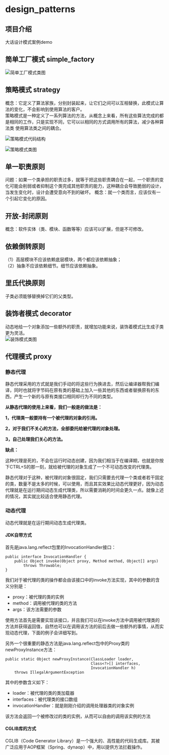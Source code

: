 # design_patterns

## 项目介绍
大话设计模式案例demo

## 简单工厂模式 simple_factory

![简单工厂模式类图](https://images.gitee.com/uploads/images/2020/0315/214452_9dfaff30_1031363.png "简单工厂模式.PNG")

## 策略模式 strategy  

概念：它定义了算法家族，分别封装起来，让它们之间可以互相替换，此模式让算法的变化，不会影响到使用算法的客户。  
策略模式是一种定义了一系列算法的方法，从概念上来看，所有这些算法完成的都是相同的工作，只是实现不同，它可以以相同的方式调用所有的算法，减少各种算法类
使用算法类之间的耦合。

 ![策略模式代码结构](https://images.gitee.com/uploads/images/2020/0315/214707_74cf66c2_1031363.png "策略模式代码结构.PNG")

 ![策略模式类图](https://images.gitee.com/uploads/images/2020/0315/214824_b59e861a_1031363.png "策略模式结构图.PNG")

## 单一职责原则

问题：如果一个类承担的职责过多，就等于把这些职责耦合在一起，一个职责的变化可能会削弱或者抑制这个类完成其他职责的能力，这种耦合会导致脆弱的设计，
当发生变化时，设计会遭受意向不到的破坏。
概念：就一个类而言，应该仅有一个引起它变化的原因。

## 开放-封闭原则

概念：软件实体（类、模块、函数等等）应该可以扩展，但是不可修改。

## 依赖倒转原则  

（1）高层模块不应该依赖底层模块，两个都应该依赖抽象；  
（2）抽象不应该依赖细节。细节应该依赖抽象。  

## 里氏代换原则  

子类必须能够替换掉它们的父类型。

## 装饰者模式 decorator  

动态地给一个对象添加一些额外的职责，就增加功能来说，装饰着模式比生成子类更为灵活。  
![装饰模式类图](https://images.gitee.com/uploads/images/2020/0315/215107_bf6a3426_1031363.png "装饰模式.PNG")

## 代理模式 proxy

### 静态代理

静态代理采用的方式就是我们手动的将这些行为换进去，然后让编译器帮我们编译，同时也就将字节码在原有类的基础上加入一些其他的东西或者替换原有的东西，产生一个新的与原有类接口相同却行为不同的类型。

**从静态代理的使用上来看，我们一般是的做法是：**

  **1，代理类一般要持有一个被代理的对象的引用。**

  **2，对于我们不关心的方法，全部委托给被代理的对象处理。**

  **3，自己处理我们关心的方法。**

**缺点：**

这种代理是死的，不会在运行时动态创建，因为我们相当于在编译期，也就是你按下CTRL+S的那一刻，就给被代理的对象生成了一个不可动态改变的代理类。

静态代理对于这种，被代理的对象很固定，我们只需要去代理一个类或者若干固定的类，数量不是太多的时候，可以使用，而且其实效果比动态代理更好，因为动态代理就是在运行期间动态生成代理类，所以需要消耗的时间会更久一点。就像上述的情况，其实就比较适合使用静态代理。

### 动态代理

动态代理就是在运行期间动态生成代理类。

#### JDK自带方式

首先是java.lang.reflect包里的InvocationHandler接口：

```
public interface InvocationHandler {
    public Object invoke(Object proxy, Method method, Object[] args)
        throws Throwable;
}
```

我们对于被代理的类的操作都会由该接口中的invoke方法实现，其中的参数的含义分别是：

- proxy：被代理的类的实例
- method：调用被代理的类的方法
- args：该方法需要的参数

使用方法首先是需要实现该接口，并且我们可以在invoke方法中调用被代理类的方法并获得返回值，自然也可以在调用该方法的前后去做一些额外的事情，从而实现动态代理，下面的例子会详细写到。

另外一个很重要的静态方法是java.lang.reflect包中的Proxy类的newProxyInstance方法：

```
public static Object newProxyInstance(ClassLoader loader,
                                      Class<?>[] interfaces,
                                      InvocationHandler h)
    throws IllegalArgumentException
```

其中的参数含义如下：

- loader：被代理的类的类加载器
- interfaces：被代理类的接口数组
- invocationHandler：就是刚刚介绍的调用处理器类的对象实例

该方法会返回一个被修改过的类的实例，从而可以自由的调用该实例的方法

#### CGLIB库的方式

CGLIB（Code Generator Library）是一个强大的、高性能的代码生成库。其被广泛应用于AOP框架（Spring、dynaop）中，用以提供方法拦截操作。